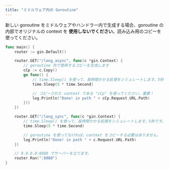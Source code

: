 ```yaml
---
title: "ミドルウェア内の Goroutine"
---
```


新しい goroutine をミドルウェアやハンドラー内で生成する場合、goroutine の内部でオリジナルの context を **使用しないでください**。読み込み用のコピーを使ってください。

```go
func main() {
	router := gin.Default()

	router.GET("/long_async", func(c *gin.Context) {
		// goroutine 内で使用するコピーを生成します
		cCp := c.Copy()
		go func() {
			// time.Sleep() を使って、長時間かかる処理をシミュレートします。5秒です。
			time.Sleep(5 * time.Second)

			// コピーされた context である "cCp" を使ってください。重要！
			log.Println("Done! in path " + cCp.Request.URL.Path)
		}()
	})

	router.GET("/long_sync", func(c *gin.Context) {
		// time.Sleep() を使って、長時間かかる処理をシミュレートします。5秒です。
		time.Sleep(5 * time.Second)

		// goroutine を使ってなければ、context をコピーする必要はありません。
		log.Println("Done! in path " + c.Request.URL.Path)
	})

	// 0.0.0.0:8080 でサーバーを立てます。
	router.Run(":8080")
}
```



